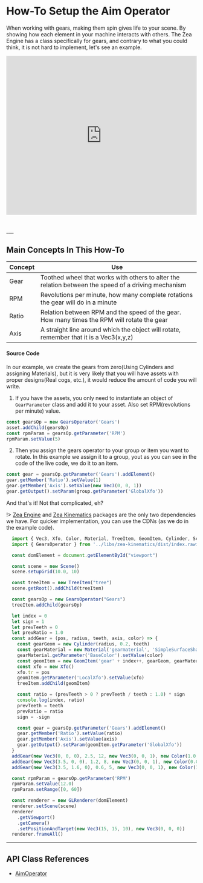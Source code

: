 [//]: <> (Author: Philip Taylor)
[//]: <> (Last Modified: June 12, 2020)

# How-To Setup the Aim Operator
When working with gears, making them spin gives life to your scene. By showing how each element in your machine interacts with others. The Zea Engine has a class specifically for gears, and contrary to what you could think, it is not hard to implement, let's see an example.
<br>


<!-- Copy and Paste Me -->
<div class="glitch-embed-wrap" style="height: 420px; width: 100%;">
  <iframe
    src="https://glitch.com/embed/#!/embed/aim-operator?path=index.html&previewSize=100&attributionHidden=true"
    title="aim-operator on Glitch"
    allow="geolocation; microphone; camera; midi; vr; encrypted-media"
    style="height: 100%; width: 100%; border: 0;">
  </iframe>
</div>

<br>
<br>
___

## Main Concepts In This How-To

|Concept|Use|
|-| -|
|Gear|Toothed wheel that works with others to alter the relation between the speed of a driving mechanism|
|RPM|Revolutions per minute, how many complete rotations the gear will do in a minute |
|Ratio|Relation between RPM and the speed of the gear. How many times the RPM will rotate the gear|
|Axis|A straight line around which the object will rotate, remember that it is a Vec3(x,y,z)|


#### Source Code
In our example, we create the gears from zero(Using Cylinders and assigning Materials), but it is very likely that you will have assets with proper designs(Real cogs, etc.), it would reduce the amount of code you will write.
<br>

1. If you have the assets, you only need to instantiate an object of `GearParameter` class and add it to your asset.
Also set RPM(revolutions per minute) value.
```javascript
const gearsOp = new GearsOperator('Gears')
asset.addChild(gearsOp)
const rpmParam = gearsOp.getParameter('RPM')
rpmParam.setValue(5)
```

2. Then you assign the gears operator to your group or item you want to rotate. In this example we assign it to a group, yout as you can see in the code of the live code, we do it to an item.
```javascript
const gear = gearsOp.getParameter('Gears').addElement()
gear.getMember('Ratio').setValue(1)
gear.getMember('Axis').setValue(new Vec3(0, 0, 1))
gear.getOutput().setParam(group.getParameter('GlobalXfo'))
```

And that's it! Not that complicated, eh?

!>  [Zea Engine](https://github.com/ZeaInc/zea-engine) and [Zea Kinematics](https://github.com/ZeaInc/zea-cad) packages are the only two dependencies we have. For quicker implementation, you can use the CDNs (as we do in the example code).

```javascript
  import { Vec3, Xfo, Color, Material, TreeItem, GeomItem, Cylinder, Scene, GLRenderer } from '../libs/zea-engine/dist/index.esm.js'
  import { GearsOperator } from '../libs/zea-kinematics/dist/index.rawimport.js'

  const domElement = document.getElementById("viewport")

  const scene = new Scene()
  scene.setupGrid(10.0, 10)

  const treeItem = new TreeItem("tree")
  scene.getRoot().addChild(treeItem)

  const gearsOp = new GearsOperator("Gears")
  treeItem.addChild(gearsOp)

  let index = 0
  let sign = 1
  let prevTeeth = 0
  let prevRatio = 1.0
  const addGear = (pos, radius, teeth, axis, color) => {
    const gearGeom = new Cylinder(radius, 0.2, teeth)
    const gearMaterial = new Material('gearmaterial', 'SimpleSurfaceShader')
    gearMaterial.getParameter('BaseColor').setValue(color)
    const geomItem = new GeomItem('gear' + index++, gearGeom, gearMaterial)
    const xfo = new Xfo()
    xfo.tr = pos
    geomItem.getParameter('LocalXfo').setValue(xfo)
    treeItem.addChild(geomItem)

    const ratio = (prevTeeth > 0 ? prevTeeth / teeth : 1.0) * sign
    console.log(index, ratio)
    prevTeeth = teeth
    prevRatio = ratio
    sign = -sign

    const gear = gearsOp.getParameter('Gears').addElement()
    gear.getMember('Ratio').setValue(ratio)
    gear.getMember('Axis').setValue(axis)
    gear.getOutput().setParam(geomItem.getParameter('GlobalXfo'))
  }
  addGear(new Vec3(0, 0, 0), 2.5, 12, new Vec3(0, 0, 1), new Color(1.0, 0.0, 0.0))
  addGear(new Vec3(3.5, 0, 0), 1.2, 8, new Vec3(0, 0, 1), new Color(0.0, 0.0, 1.0))
  addGear(new Vec3(3.5, 1.6, 0), 0.6, 5, new Vec3(0, 0, 1), new Color(1.0, 1.0, 0.0))

  const rpmParam = gearsOp.getParameter('RPM')
  rpmParam.setValue(12.0)
  rpmParam.setRange([0, 60])

  const renderer = new GLRenderer(domElement)
  renderer.setScene(scene)
  renderer
    .getViewport()
    .getCamera()
    .setPositionAndTarget(new Vec3(15, 15, 10), new Vec3(0, 0, 0))
  renderer.frameAll()
```
___
## API Class References
- [AimOperator](api/AimOperator)


